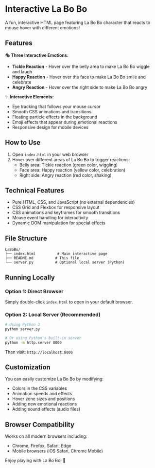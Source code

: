 # Interactive La Bo Bo

A fun, interactive HTML page featuring La Bo Bo character that reacts to mouse hover with different emotions!

## Features

🎭 **Three Interactive Emotions:**
- **Tickle Reaction** - Hover over the belly area to make La Bo Bo wiggle and laugh
- **Happy Reaction** - Hover over the face to make La Bo Bo smile and celebrate
- **Angry Reaction** - Hover over the right side to make La Bo Bo angry

✨ **Interactive Elements:**
- Eye tracking that follows your mouse cursor
- Smooth CSS animations and transitions
- Floating particle effects in the background
- Emoji effects that appear during emotional reactions
- Responsive design for mobile devices

## How to Use

1. Open `index.html` in your web browser
2. Hover over different areas of La Bo Bo to trigger reactions:
   - Belly area: Tickle reaction (green color, wiggling)
   - Face area: Happy reaction (yellow color, celebration)
   - Right side: Angry reaction (red color, shaking)

## Technical Features

- Pure HTML, CSS, and JavaScript (no external dependencies)
- CSS Grid and Flexbox for responsive layout
- CSS animations and keyframes for smooth transitions
- Mouse event handling for interactivity
- Dynamic DOM manipulation for special effects

## File Structure

```
LaBoBo/
├── index.html          # Main interactive page
├── README.md          # This file
└── server.py          # Optional local server (Python)
```

## Running Locally

### Option 1: Direct Browser
Simply double-click `index.html` to open in your default browser.

### Option 2: Local Server (Recommended)
```bash
# Using Python 3
python server.py

# Or using Python's built-in server
python -m http.server 8000
```

Then visit: `http://localhost:8000`

## Customization

You can easily customize La Bo Bo by modifying:
- Colors in the CSS variables
- Animation speeds and effects
- Hover zone sizes and positions
- Adding new emotional reactions
- Adding sound effects (audio files)

## Browser Compatibility

Works on all modern browsers including:
- Chrome, Firefox, Safari, Edge
- Mobile browsers (iOS Safari, Chrome Mobile)

Enjoy playing with La Bo Bo! 🎉
